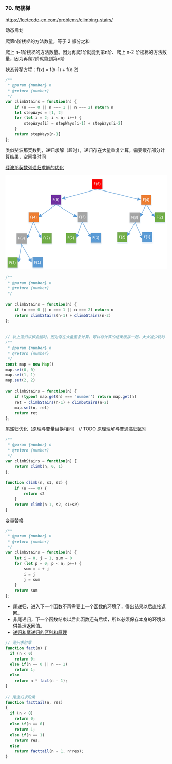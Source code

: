 ### 70. 爬楼梯

https://leetcode-cn.com/problems/climbing-stairs/


动态规划

爬第n阶楼梯的方法数量，等于 2 部分之和

爬上 n-1阶楼梯的方法数量。因为再爬1阶就能到第n阶、爬上 n-2 阶楼梯的方法数量，因为再爬2阶就能到第n阶

状态转移方程：f(x) = f(x-1) + f(x-2)


```js
/**
 * @param {number} n
 * @return {number}
 */
var climbStairs = function(n) {
    if (n === 0 || n === 1 || n === 2) return n
    let stepWays = [1, 2]
    for (let i = 2; i < n; i++) {
        stepWays[i] = stepWays[i-1] + stepWays[i-2]
    }
    return stepWays[n-1]
};
```

类似斐波那契数列，递归求解（超时），递归存在大量重复计算，需要缓存部分计算结果，空间换时间

[斐波那契数列递归求解的优化](https://zhuanlan.zhihu.com/p/108269159)

![img](../docs/递归低效.png)
```js
/**
 * @param {number} n
 * @return {number}
 */

var climbStairs = function(n) {
    if (n === 0 || n === 1 || n === 2) return n
    return climbStairs(n-1) + climbStairs(n-2)
};


// 以上递归求解会超时，因为存在大量重复计算。可以将计算的结果缓存一起，大大减少耗时
/**
 * @param {number} n
 * @return {number}
 */
const map = new Map()
map.set(0, 0)
map.set(1, 1)
map.set(2, 2)

var climbStairs = function(n) {
    if (typeof map.get(n) === 'number') return map.get(n)
    ret = climbStairs(n-1) + climbStairs(n-2)
    map.set(n, ret)
    return ret
};

```



尾递归优化（原理与变量替换相同）  // TODO 原理理解与普通递归区别
```js
/**
 * @param {number} n
 * @return {number}
 */
var climbStairs = function(n) {
    return climb(n, 0, 1)
};

function climb(n, s1, s2) {
    if (n === 0) {
        return s2
    }
    return climb(n-1, s2, s1+s2)
}
```

变量替换
```js
/**
 * @param {number} n
 * @return {number}
 */
var climbStairs = function(n) {
    let i = 0, j = 1, sum = 0
    for (let p = 0; p < n; p++) {
        sum = i + j
        i = j
        j = sum
    }
    return sum
};
```

- 尾递归，进入下一个函数不再需要上一个函数的环境了，得出结果以后直接返回。
- 非尾递归，下一个函数结束以后此函数还有后续，所以必须保存本身的环境以供处理返回值。
- [递归和尾递归的区别和原理](https://blog.csdn.net/zcyzsy/article/details/77151709)
```js
// 递归求阶乘
function fact(n) {
  if (n < 0)
    return 0;
  else if(n == 0 || n == 1)
    return 1;
  else
    return n * fact(n - 1);
}

// 尾递归求阶乘
function facttail(n, res)
{
  if (n < 0)
    return 0;
  else if(n == 0)
    return 1;
  else if(n == 1)
    return res;
  else
    return facttail(n - 1, n*res);
}
```
